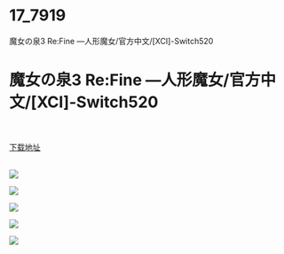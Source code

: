 # 17_7919
魔女の泉3 Re:Fine ―人形魔女/官方中文/[XCI]-Switch520
# 魔女の泉3 Re:Fine ―人形魔女/官方中文/[XCI]-Switch520
 <br/></br>
[下载地址](https://www.switch520.cc/article/7919 "下载地址")
<br/></br>

<p><img src="https://www.switch520.cc/muke_img/upload_art_editor_20201217-1_b613a6227a0823ac24386de0f547c4bc.jpg"></p>
<p><img src="https://www.switch520.cc/muke_img/upload_art_editor_20201217-1_3d1dce1086233f5ccc81d189a21cb130.jpg"></p>
<p><img src="https://www.switch520.cc/muke_img/upload_art_editor_20201217-1_953688dd5d1ede27d1156e0460f939b8.jpg"></p>
<p><img src="https://www.switch520.cc/muke_img/upload_art_editor_20201217-1_ec59b7a33579ac1eb8747181f478e441.jpg"></p>
<p><img src="https://www.switch520.cc/muke_img/upload_art_editor_20201217-1_a6665fca61e325dd9b345d9ab3455677.jpg"></p>
<p><strong><span style="color:#D9D9D9">&nbsp;</span></strong></p>
<p><strong><span style="color:#D9D9D9">&nbsp;</span></strong></p>
